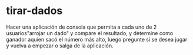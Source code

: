 # tirar-dados

Hacer una aplicación de consola que permita a cada uno de 2 usuarios"arrojar un dado" y compare el resultado, y determine como ganador aquien sacó el número más alto, luego pregunte si se desea jugar y vuelva a empezar o salga de la aplicación.
